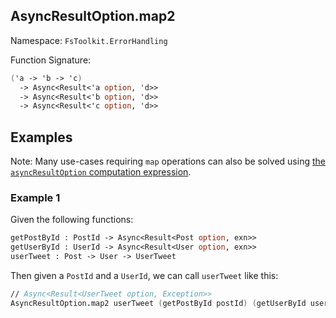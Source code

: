 ## AsyncResultOption.map2

Namespace: `FsToolkit.ErrorHandling`

Function Signature:

```fsharp
('a -> 'b -> 'c)
  -> Async<Result<'a option, 'd>>
  -> Async<Result<'b option, 'd>>
  -> Async<Result<'c option, 'd>>
```

## Examples

Note: Many use-cases requiring `map` operations can also be solved using [the `asyncResultOption` computation expression](ce.md).

### Example 1

Given the following functions:

```fsharp
getPostById : PostId -> Async<Result<Post option, exn>>
getUserById : UserId -> Async<Result<User option, exn>>
userTweet : Post -> User -> UserTweet
```

Then given a `PostId` and a `UserId`, we can call `userTweet` like this:

```fsharp
// Async<Result<UserTweet option, Exception>>
AsyncResultOption.map2 userTweet (getPostById postId) (getUserById userId)
```


